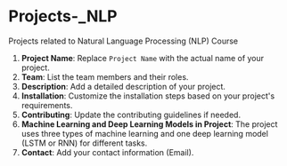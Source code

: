 # Projects-_NLP
Projects related to Natural Language Processing (NLP) Course
1. **Project Name**: Replace `Project Name` with the actual name of your project.
2. **Team**: List the team members and their roles.
3. **Description**: Add a detailed description of your project.
4. **Installation**: Customize the installation steps based on your project's requirements.
5.  **Contributing**: Update the contributing guidelines if needed.
7.  **Machine Learning and Deep Learning Models in Project**: The project uses three types of machine learning and one deep learning model (LSTM or RNN) for different tasks.
8.  **Contact**: Add your contact information (Email).
